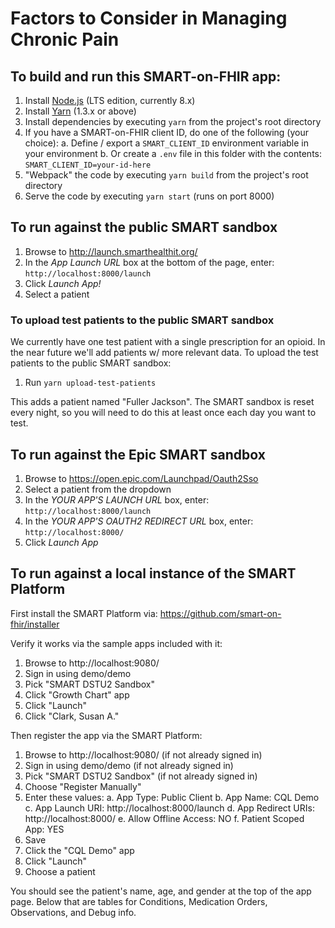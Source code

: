 # Factors to Consider in Managing Chronic Pain

## To build and run this SMART-on-FHIR app:

1. Install [Node.js](https://nodejs.org/en/download/) (LTS edition, currently 8.x)
2. Install [Yarn](https://yarnpkg.com/en/docs/install) (1.3.x or above)
3. Install dependencies by executing `yarn` from the project's root directory
4. If you have a SMART-on-FHIR client ID, do one of the following (your choice):
   a. Define / export a `SMART_CLIENT_ID` environment variable in your environment
   b. Or create a `.env` file in this folder with the contents: `SMART_CLIENT_ID=your-id-here`
5. "Webpack" the code by executing `yarn build` from the project's root directory
6. Serve the code by executing `yarn start` (runs on port 8000)

## To run against the public SMART sandbox

1. Browse to http://launch.smarthealthit.org/
2. In the _App Launch URL_ box at the bottom of the page, enter: `http://localhost:8000/launch`
3. Click _Launch App!_
4. Select a patient

### To upload test patients to the public SMART sandbox

We currently have one test patient with a single prescription for an opioid.  In the near future we'll add patients w/ more relevant data.  To upload the test patients to the public SMART sandbox:

1. Run `yarn upload-test-patients`

This adds a patient named "Fuller Jackson".  The SMART sandbox is reset every night, so you will need to do this at least once each day you want to test.

## To run against the Epic SMART sandbox

1. Browse to https://open.epic.com/Launchpad/Oauth2Sso
2. Select a patient from the dropdown
3. In the _YOUR APP'S LAUNCH URL_ box, enter: `http://localhost:8000/launch`
4. In the _YOUR APP'S OAUTH2 REDIRECT URL_ box, enter: `http://localhost:8000/`
5. Click _Launch App_

## To run against a local instance of the SMART Platform

First install the SMART Platform via: https://github.com/smart-on-fhir/installer

Verify it works via the sample apps included with it:
1. Browse to http://localhost:9080/
2. Sign in using demo/demo
3. Pick "SMART DSTU2 Sandbox"
4. Click "Growth Chart" app
5. Click "Launch"
6. Click "Clark, Susan A."

Then register the app via the SMART Platform:

1. Browse to http://localhost:9080/ (if not already signed in)
2. Sign in using demo/demo (if not already signed in)
3. Pick "SMART DSTU2 Sandbox" (if not already signed in)
4. Choose "Register Manually"
5. Enter these values:
   a. App Type: Public Client
   b. App Name: CQL Demo
   c. App Launch URI: http://localhost:8000/launch
   d. App Redirect URIs: http://localhost:8000/
   e. Allow Offline Access: NO
   f. Patient Scoped App: YES
6. Save
7. Click the "CQL Demo" app
8. Click "Launch"
9. Choose a patient

You should see the patient's name, age, and gender at the top of the app page.  Below that are tables for Conditions, Medication Orders, Observations, and Debug info.